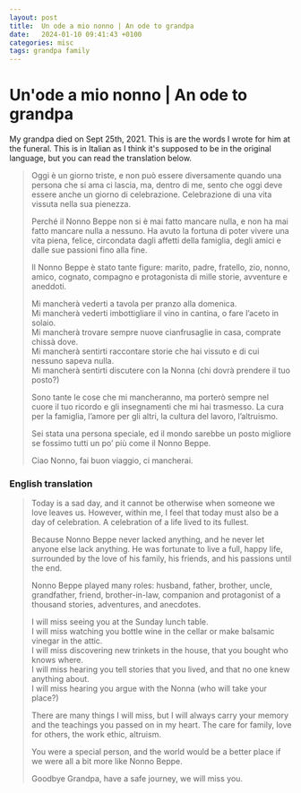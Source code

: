 ```yaml
---
layout: post
title:  Un ode a mio nonno | An ode to grandpa
date:   2024-01-10 09:41:43 +0100
categories: misc
tags: grandpa family
---
```


# Un'ode a mio nonno | An ode to grandpa

My grandpa died on Sept 25th, 2021. This is are the words I wrote for him at the funeral. This is in Italian as I think it's supposed to be in the original language, but you can read the translation below.

> Oggi è un giorno triste, e non può essere diversamente quando una persona che si ama ci lascia, ma, dentro di me, sento che oggi deve essere anche un giorno di celebrazione. Celebrazione di una vita vissuta nella sua pienezza.
>
> Perché il Nonno Beppe non si è mai fatto mancare nulla, e non ha mai fatto mancare nulla a nessuno. Ha avuto la fortuna di poter vivere una vita piena, felice, circondata dagli affetti della famiglia, degli amici e dalle sue passioni fino alla fine.
>
> Il Nonno Beppe è stato tante figure: marito, padre, fratello, zio, nonno, amico, cognato, compagno e protagonista di mille storie, avventure e aneddoti.
>
>Mi mancherà vederti a tavola per pranzo alla domenica.  
>Mi mancherà vederti imbottigliare il vino in cantina, o fare l’aceto in solaio.  
>Mi mancherà trovare sempre nuove cianfrusaglie in casa, comprate chissà dove.  
>Mi mancherà sentirti raccontare storie che hai vissuto e di cui nessuno sapeva nulla.  
>Mi mancherà sentirti discutere con la Nonna (chi dovrà prendere il tuo posto?)
>
>Sono tante le cose che mi mancheranno, ma porterò sempre nel cuore il tuo ricordo e gli insegnamenti che mi hai trasmesso. La cura per la famiglia, l’amore per gli altri, la cultura del lavoro, l’altruismo.
>
>Sei stata una persona speciale, ed il mondo sarebbe un posto migliore se fossimo tutti un po’ più come il Nonno Beppe.
>
>Ciao Nonno, fai buon viaggio, ci mancherai.

### English translation

> Today is a sad day, and it cannot be otherwise when someone we love leaves us. However, within me, I feel that today must also be a day of celebration. A celebration of a life lived to its fullest.
>
>Because Nonno Beppe never lacked anything, and he never let anyone else lack anything. He was fortunate to live a full, happy life, surrounded by the love of his family, his friends, and his passions until the end.
>
>Nonno Beppe played many roles: husband, father, brother, uncle, grandfather, friend, brother-in-law, companion and protagonist of a thousand stories, adventures, and anecdotes.
>
>I will miss seeing you at the Sunday lunch table.  
>I will miss watching you bottle wine in the cellar or make balsamic vinegar in the attic.  
>I will miss discovering new trinkets in the house, that you bought who knows where.  
>I will miss hearing you tell stories that you lived, and that no one knew anything about.  
>I will miss hearing you argue with the Nonna (who will take your place?)
>
>There are many things I will miss, but I will always carry your memory and the teachings you passed on in my heart. The care for family, love for others, the work ethic, altruism.
>
>You were a special person, and the world would be a better place if we were all a bit more like Nonno Beppe.
>
>Goodbye Grandpa, have a safe journey, we will miss you.